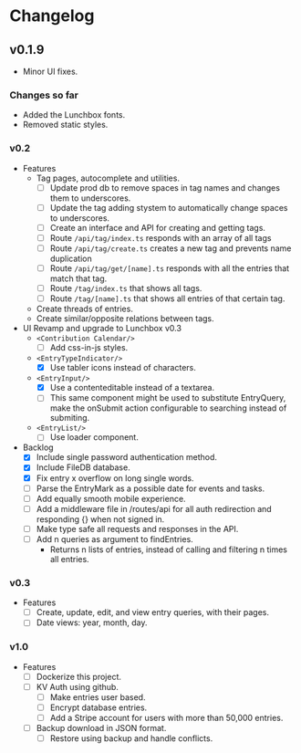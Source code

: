 # Changelog

## v0.1.9

- Minor UI fixes.

### Changes so far

- Added the Lunchbox fonts.
- Removed static styles.

### v0.2

  - Features
    - Tag pages, autocomplete and utilities.
      - [ ] Update prod db to remove spaces in tag names and changes them to underscores.
      - [ ] Update the tag adding stystem to automatically change spaces to underscores.
      - [ ] Create an interface and API for creating and getting tags.
      - [ ] Route `/api/tag/index.ts` responds with an array of all tags
      - [ ] Route `/api/tag/create.ts` creates a new tag and prevents name duplication
      - [ ] Route `/api/tag/get/[name].ts` responds with all the entries that match that tag.
      - [ ] Route `/tag/index.ts` that shows all tags.
      - [ ] Route `/tag/[name].ts` that shows all entries of that certain tag.
    - Create threads of entries.
    - Create similar/opposite relations between tags.
  - UI Revamp and upgrade to Lunchbox v0.3
    - `<Contribution Calendar/>`
      - [ ] Add css-in-js styles.
    - `<EntryTypeIndicator/>`
      - [x] Use tabler icons instead of characters.
    - `<EntryInput/>`
      - [x] Use a contenteditable instead of a textarea.
      - [ ] This same component might be used to substitute EntryQuery, make the onSubmit action configurable to searching instead of submiting.
    - `<EntryList/>`
      - [ ] Use loader component.
  - Backlog
    - [x] Include single password authentication method.
    - [x] Include FileDB database.
    - [x] Fix entry x overflow on long single words.
    - [ ] Parse the EntryMark as a possible date for events and tasks.
    - [ ] Add equally smooth mobile experience.
    - [ ] Add a middleware file in /routes/api for all auth redirection and responding {} when not signed in.
    - [ ] Make type safe all requests and responses in the API.
    - [ ] Add n queries as argument to findEntries.
      - Returns n lists of entries, instead of calling and filtering n times all entries.

### v0.3

- Features
  - [ ] Create, update, edit, and view entry queries, with their pages.
  - [ ] Date views: year, month, day.

### v1.0

- Features
  - [ ] Dockerize this project.
  - [ ] KV Auth using github.
    - [ ] Make entries user based.
    - [ ] Encrypt database entries.
    - [ ] Add a Stripe account for users with more than 50,000 entries.
  - [ ] Backup download in JSON format.
    - [ ] Restore using backup and handle conflicts.